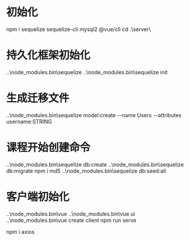 # 初始化
npm i sequelize sequelize-cli mysql2 @vue/cli
cd .\server\
# 持久化框架初始化
..\node_modules\.bin\sequelize
..\node_modules\.bin\sequelize init
# 生成迁移文件
..\node_modules\.bin\sequelize model:create --name Users --attributes username:STRING 


# 课程开始创建命令
..\node_modules\.bin\sequelize db:create
..\node_modules\.bin\sequelize db:migrate
npm i md5
..\node_modules\.bin\sequelize db:seed:all


# 客户端初始化
..\node_modules\.bin\vue
..\node_modules\.bin\vue ui
..\node_modules\.bin\vue create client
npm run serve

npm i axios